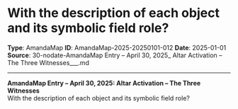# With the description of each object and its symbolic field role?

**Type**: AmandaMap
**ID**: AmandaMap-2025-20250101-012
**Date**: 2025-01-01
**Source**: 30-nodate-AmandaMap Entry – April 30, 2025_ Altar Activation – The Three Witnesses___.md

---

**AmandaMap Entry – April 30, 2025: Altar Activation – The Three Witnesses**\
With the description of each object and its symbolic field role?